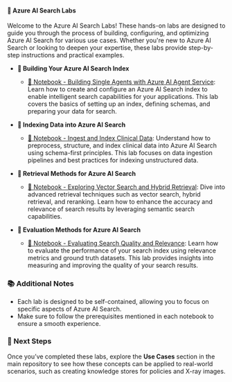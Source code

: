 #### **🧪 Azure AI Search Labs**

Welcome to the Azure AI Search Labs! These hands-on labs are designed to guide you through the process of building, configuring, and optimizing Azure AI Search for various use cases. Whether you're new to Azure AI Search or looking to deepen your expertise, these labs provide step-by-step instructions and practical examples.

+ **🧪 Building Your Azure AI Search Index**  
   - [🧾 Notebook - Building Single Agents with Azure AI Agent Service](labs/lab-01-creation-indexes.ipynb): Learn how to create and configure an Azure AI Search index to enable intelligent search capabilities for your applications. This lab covers the basics of setting up an index, defining schemas, and preparing your data for search.

+ **🧪 Indexing Data into Azure AI Search**  
   - [🧾 Notebook - Ingest and Index Clinical Data](labs/lab-02-indexing.ipynb): Understand how to preprocess, structure, and index clinical data into Azure AI Search using schema-first principles. This lab focuses on data ingestion pipelines and best practices for indexing unstructured data.

+ **🧪 Retrieval Methods for Azure AI Search**  
   - [🧾 Notebook - Exploring Vector Search and Hybrid Retrieval](labs/lab-03-retrieval.ipynb): Dive into advanced retrieval techniques such as vector search, hybrid retrieval, and reranking. Learn how to enhance the accuracy and relevance of search results by leveraging semantic search capabilities.

+ **🧪 Evaluation Methods for Azure AI Search**  
   - [🧾 Notebook - Evaluating Search Quality and Relevance](labs/lab-04-evaluation.ipynb): Learn how to evaluate the performance of your search index using relevance metrics and ground truth datasets. This lab provides insights into measuring and improving the quality of your search results.

### **📚 Additional Notes**

- Each lab is designed to be self-contained, allowing you to focus on specific aspects of Azure AI Search.
- Make sure to follow the prerequisites mentioned in each notebook to ensure a smooth experience.

### **🚀 Next Steps**

Once you’ve completed these labs, explore the **Use Cases** section in the main repository to see how these concepts can be applied to real-world scenarios, such as creating knowledge stores for policies and X-ray images.